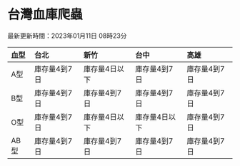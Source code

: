 # 台灣血庫爬蟲

最新更新時間：2023年01月11日 08時23分

| 血型   | 台北      | 新竹      | 台中      | 高雄      |
|:-----|:--------|:--------|:--------|:--------|
| A型   | 庫存量4到7日 | 庫存量4日以下 | 庫存量4到7日 | 庫存量4到7日 |
| B型   | 庫存量4到7日 | 庫存量4到7日 | 庫存量4到7日 | 庫存量4到7日 |
| O型   | 庫存量4到7日 | 庫存量4日以下 | 庫存量4日以下 | 庫存量4到7日 |
| AB型  | 庫存量4到7日 | 庫存量4到7日 | 庫存量4到7日 | 庫存量4到7日 |